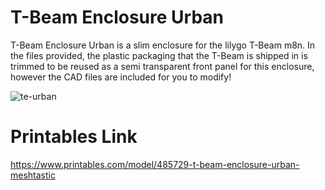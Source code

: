 
# T-Beam Enclosure Urban

T-Beam Enclosure Urban is a slim enclosure for the lilygo T-Beam m8n. In the files provided, the plastic packaging that the T-Beam is shipped in is trimmed to be reused as a semi transparent front panel for this enclosure, however the CAD files are included for you to modify! 

![te-urban](https://github.com/meshtastic/enclosures/assets/101295892/b180350e-2b81-4740-9b57-abc4cca717b6)

# Printables Link
https://www.printables.com/model/485729-t-beam-enclosure-urban-meshtastic